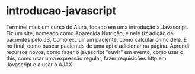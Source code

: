 # introducao-javascript

Terminei mais um curso do Alura, focado em uma introdução a Javascript.
Fiz um site, nomeado como Aparecida Nutrição, e nele fiz adição de pacientes pelo JS.
Como excluir um paciente, como calcular o imc dele. E no final, como buscar pacientes de uma api e adicionar na página.
Aprendi recursos novos, como fazer o javascript "ouvir" em evento, como usar o this, como usar uma expressão regular, fazer requisições http em Javascript e a usar o AJAX.
